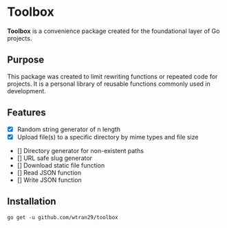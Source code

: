 # Toolbox

 <b>Toolbox</b> is a convenience package created for the foundational layer of Go projects.

## Purpose

This package was created to limit rewriting functions or repeated code for projects. It is a personal library of reusable functions commonly used in development.

## Features
- [X] Random string generator of n length
- [X] Upload file(s) to a specific directory by mime types and file size
- [] Directory generator for non-existent paths
- [] URL safe slug generator
- [] Download static file function
- [] Read JSON function
- [] Write JSON function

## Installation

`go get -u github.com/wtran29/toolbox`